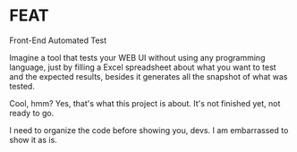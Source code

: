 # FEAT
Front-End Automated Test


Imagine a tool that tests your WEB UI without using any programming language,
just by filling a Excel spreadsheet about what you want to test and the expected results,
besides it generates all the snapshot of what was tested.


Cool, hmm? Yes, that's what this project is about. It's not finished yet,
not ready to go.


I need to organize the code before showing you, devs. I am embarrassed to show it as is.
